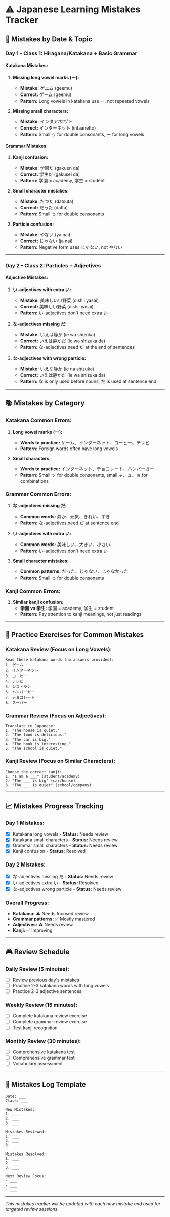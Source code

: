# ⚠️ Japanese Learning Mistakes Tracker

## 📅 **Mistakes by Date & Topic**

### **Day 1 - Class 1: Hiragana/Katakana + Basic Grammar**

#### **Katakana Mistakes:**
1. **Missing long vowel marks (ー):**
   - **Mistake:** ゲエム (geemu)
   - **Correct:** ゲーム (geemu)
   - **Pattern:** Long vowels in katakana use ー, not repeated vowels

2. **Missing small characters:**
   - **Mistake:** インタアネtヅト
   - **Correct:** インターネット (intaanetto)
   - **Pattern:** Small ッ for double consonants, ー for long vowels

#### **Grammar Mistakes:**
1. **Kanji confusion:**
   - **Mistake:** 学園だ (gakuen da)
   - **Correct:** 学生だ (gakusei da)
   - **Pattern:** 学園 = academy, 学生 = student

2. **Small character mistakes:**
   - **Mistake:** だつた (datsuta)
   - **Correct:** だった (datta)
   - **Pattern:** Small っ for double consonants

3. **Particle confusion:**
   - **Mistake:** やない (ya nai)
   - **Correct:** じゃない (ja nai)
   - **Pattern:** Negative form uses じゃない, not やない

---

### **Day 2 - Class 2: Particles + Adjectives**

#### **Adjective Mistakes:**
1. **い-adjectives with extra い:**
   - **Mistake:** 美味しいい野菜 (oishii yasai)
   - **Correct:** 美味しい野菜 (oishii yasai)
   - **Pattern:** い-adjectives don't need extra い

2. **な-adjectives missing だ:**
   - **Mistake:** いえは静か (ie wa shizuka)
   - **Correct:** いえは静かだ (ie wa shizuka da)
   - **Pattern:** な-adjectives need だ at the end of sentences

3. **な-adjectives with wrong particle:**
   - **Mistake:** いえな静か (ie na shizuka)
   - **Correct:** いえは静かだ (ie wa shizuka da)
   - **Pattern:** な is only used before nouns, だ is used at sentence end

---

## 📚 **Mistakes by Category**

### **Katakana Common Errors:**
1. **Long vowel marks (ー):**
   - **Words to practice:** ゲーム、インターネット、コーヒー、テレビ
   - **Pattern:** Foreign words often have long vowels

2. **Small characters:**
   - **Words to practice:** インターネット、チョコレート、ハンバーガー
   - **Pattern:** Small ッ for double consonants, small ャ、ュ、ョ for combinations

### **Grammar Common Errors:**
1. **な-adjectives missing だ:**
   - **Common words:** 静か、元気、きれい、すき
   - **Pattern:** な-adjectives need だ at sentence end

2. **い-adjectives with extra い:**
   - **Common words:** 美味しい、大きい、小さい
   - **Pattern:** い-adjectives don't need extra い

3. **Small character mistakes:**
   - **Common patterns:** だった、じゃない、じゃなかった
   - **Pattern:** Small っ for double consonants

### **Kanji Common Errors:**
1. **Similar kanji confusion:**
   - **学園 vs 学生:** 学園 = academy, 学生 = student
   - **Pattern:** Pay attention to kanji meanings, not just readings

---

## 🎯 **Practice Exercises for Common Mistakes**

### **Katakana Review (Focus on Long Vowels):**
```
Read these katakana words (no answers provided):
1. ゲーム
2. インターネット
3. コーヒー
4. テレビ
5. レストラン
6. ハンバーガー
7. チョコレート
8. スーパー
```

### **Grammar Review (Focus on Adjectives):**
```
Translate to Japanese:
1. "The house is quiet."
2. "The food is delicious."
3. "The car is big."
4. "The book is interesting."
5. "The school is quiet."
```

### **Kanji Review (Focus on Similar Characters):**
```
Choose the correct kanji:
1. "I am a ___" (student/academy)
2. "The ___ is big" (car/house)
3. "The ___ is quiet" (school/company)
```

---

## 📈 **Mistakes Progress Tracking**

### **Day 1 Mistakes:**
- [x] Katakana long vowels - **Status:** Needs review
- [x] Katakana small characters - **Status:** Needs review
- [x] Grammar small characters - **Status:** Needs review
- [x] Kanji confusion - **Status:** Resolved

### **Day 2 Mistakes:**
- [x] な-adjectives missing だ - **Status:** Needs review
- [x] い-adjectives extra い - **Status:** Resolved
- [x] な-adjectives wrong particle - **Status:** Needs review

### **Overall Progress:**
- **Katakana:** ⚠️ Needs focused review
- **Grammar patterns:** ✅ Mostly mastered
- **Adjectives:** ⚠️ Needs review
- **Kanji:** ✅ Improving

---

## 🎮 **Review Schedule**

### **Daily Review (5 minutes):**
- [ ] Review previous day's mistakes
- [ ] Practice 2-3 katakana words with long vowels
- [ ] Practice 2-3 adjective sentences

### **Weekly Review (15 minutes):**
- [ ] Complete katakana review exercise
- [ ] Complete grammar review exercise
- [ ] Test kanji recognition

### **Monthly Review (30 minutes):**
- [ ] Comprehensive katakana test
- [ ] Comprehensive grammar test
- [ ] Vocabulary assessment

---

## 📝 **Mistakes Log Template**

```
Date: ___
Class: ___

New Mistakes:
1. ___
2. ___
3. ___

Mistakes Reviewed:
1. ___
2. ___
3. ___

Mistakes Resolved:
1. ___
2. ___
3. ___

Next Review Focus:
- ___
- ___
- ___
```

---

*This mistakes tracker will be updated with each new mistake and used for targeted review sessions.*